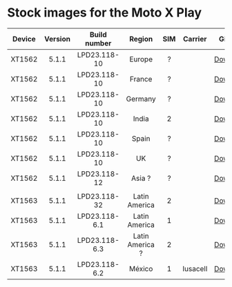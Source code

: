 # Stock images for the Moto X Play

|Device |Version|Build number|Region |SIM|Carrier|GitHub|Torrent|
|:-----:|:-----:|:----------:|:-----:|:-:|:-----:|:----:|:-----:|
|XT1562 | 5.1.1 |LPD23.118-10|Europe | ?| |[Download](https://github.com/motoxplay/stock/releases/download/v5.1.1/X_Play_Europe_Retail_XT1562_LPD23.118-10_CFC.xml.zip)||
|XT1562 | 5.1.1 |LPD23.118-10|France | ?| |[Download](https://github.com/motoxplay/stock/releases/download/v5.1.1/X_Play_France_Retail_XT1562_LPD23.118-10_CFC.xml.zip)||
|XT1562 | 5.1.1 |LPD23.118-10|Germany| ?| |[Download](https://github.com/motoxplay/stock/releases/download/v5.1.1/X_Play_Germany_Retail_XT1562_LPD23.118-10_CFC.xml.zip)||
|XT1562 | 5.1.1 |LPD23.118-10|India  | 2| |[Download](https://github.com/motoxplay/stock/releases/download/v5.1.1/X_Play_Retail_India_XT1562_LPD23.118-10_CFC.xml.zip)|[Torrent](http://forum.xda-developers.com/attachment.php?attachmentid=3573772&d=1449925633)|
|XT1562 | 5.1.1 |LPD23.118-10|Spain  | ?| |[Download](https://github.com/motoxplay/stock/releases/download/v5.1.1/X_Play_Spain_Retail_XT1562_LPD23.118-10_CFC.xml.zip)||
|XT1562 | 5.1.1 |LPD23.118-10|UK     | ?| |[Download](https://github.com/motoxplay/stock/releases/download/v5.1.1/X_Play_UK_Retail_XT1562_LPD23.118-10_CFC.xml.zip)||
|XT1562 | 5.1.1 |LPD23.118-12|Asia ?| ?| |[Download](https://github.com/motoxplay/stock/releases/download/v5.1.1/XT1562_LUX_RETASIA_DS_5.1.1_LPD23.118-12_CFC.xml.zip)||
|||||||
|XT1563 | 5.1.1 |LPD23.118-32|Latin America| 2| |[Download](https://github.com/motoxplay/stock/releases/download/v5.1.1/XT1563_LUX_RETLA_DS_5.1.1_LPD23.118-32_CFC_v2.xml.zip)||
|XT1563 | 5.1.1 | LPD23.118-6.1|Latin America | 1| |[Download](https://github.com/motoxplay/stock/releases/download/v5.1.1/XT1563_LUX_RETLA_5.1.1_LPD23.118-6.1_CFC.xml.zip)||
|XT1563 | 5.1.1 | LPD23.118-6.3|Latin America ?| 2| |[Download](https://github.com/motoxplay/stock/releases/download/v5.1.1/XT1563_LUX_RETAIL_DS_5.1.1_LPD23.118-6.3_CFC.xml.zip)||
|XT1563 | 5.1.1 | LPD23.118-6.2|México| 1|Iusacell|[Download](https://github.com/motoxplay/stock/releases/download/v5.1.1/XT1563_LUX_RETLA-IUSMX_5.1.1_LPD23.118-6.2_CFC.xml.zip)||
